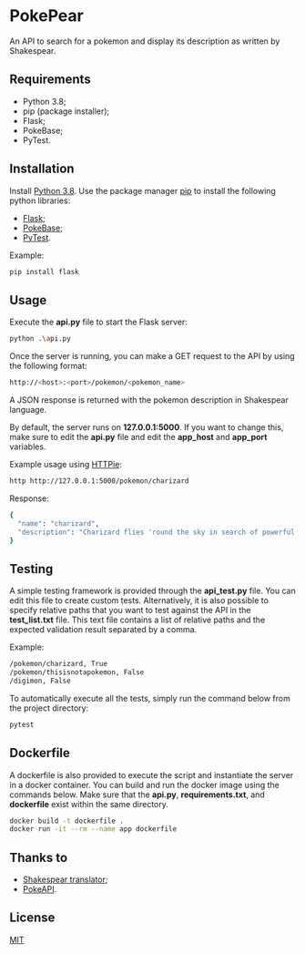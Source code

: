 # PokePear

An API to search for a pokemon and display its description as written by Shakespear.

## Requirements

- Python 3.8;
- pip (package installer);
- Flask;
- PokeBase;
- PyTest.

## Installation

Install [Python 3.8](https://www.python.org/downloads/).
Use the package manager [pip](https://pip.pypa.io/en/stable/) to install the following python libraries:
- [Flask](https://flask.palletsprojects.com);
- [PokeBase](https://pypi.org/project/pokebase/);
- [PyTest](https://docs.pytest.org).

Example:
```bash
pip install flask
```

## Usage

Execute the **api.py** file to start the Flask server: 
```bash
python .\api.py
```
Once the server is running, you can make a GET request to the API by using the following format:
```bash
http://<host>:<port>/pokemon/<pokemon_name>
```
A JSON response is returned with the pokemon description in Shakespear language.

By default, the server runs on **127.0.0.1:5000**. If you want to change this, make sure to edit the **api.py** file and edit the **app_host** and **app_port** variables.
  
Example usage using [HTTPie](https://httpie.org/):
```bash
http http://127.0.0.1:5000/pokemon/charizard
```
Response:
```bash
{
  "name": "charizard", 
  "description": "Charizard flies 'round the sky in search of powerful opponents. 't breathes fire of such most wondrous heat yond 't melts aught. However 't nev'r turns its fiery breath on any opponent weaker than itself."
}
```

## Testing

A simple testing framework is provided through the **api_test.py** file.
You can edit this file to create custom tests. Alternatively, it is also possible to specify relative paths that you want to test against the API in the **test_list.txt** file. This text file contains a list of relative paths and the expected validation result separated by a comma.

Example:
```bash
/pokemon/charizard, True
/pokemon/thisisnotapokemon, False
/digimon, False
```

To automatically execute all the tests, simply run the command below from the project directory:
```bash
pytest
```

## Dockerfile

A dockerfile is also provided to execute the script and instantiate the server in a docker container.
You can build and run the docker image using the commands below. Make sure that the **api.py**, **requirements.txt**, and **dockerfile** exist within the same directory.
```bash
docker build -t dockerfile .
docker run -it --rm --name app dockerfile
```

## Thanks to

- [Shakespear translator](https://funtranslations.com/api/shakespeare);
- [PokeAPI](https://pokeapi.co/).

## License
[MIT](https://choosealicense.com/licenses/mit/)
